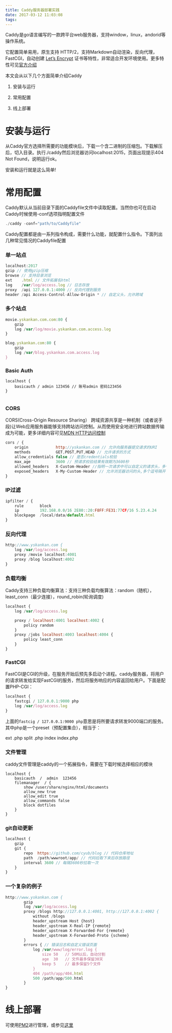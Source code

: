 ```yaml
---
title: Caddy服务器部署实践
date: 2017-03-12 11:03:08
tags:
---
```


Caddy是go语言编写的一款跨平台web服务器，支持window，linux，andorid等操作系统。

它配置简单易用，原生支持 HTTP/2，支持Markdown自动渲染，反向代理，FastCGI，自动创建 [Let’s Encrypt](https://letsencrypt.org/) 证书等特性，非常适合开发环境使用。更多特性可见[官方介绍](https://caddyserver.com/)
<!--more-->
本文会从以下几个方面简单介绍Caddy

1. 安装与运行

2. 常用配置

3. 线上部署

# 安装与运行
从Caddy官方选择所需要的功能模块后，下载一个含二进制的压缩包。下载解压后，切入目录。执行./caddy然后浏览器访问localhost:2015，页面出现提示404 Not Found，说明运行ok。

安装和运行就是这么简单!

# 常用配置

Caddy默认从当前目录下面的Caddyfile文件中读取配置。当然你也可在启动Caddy时候使用-conf选项指明配置文件
```javascript
./caddy -conf="path/to/Caddyfile"
```

Caddy配置都是由一系列指令构成，需要什么功能，就配置什么指令。下面列出几种常见情况的Caddyfile配置

### 单一站点

```javascript
localhost:2017
gzip // 使用gzip压缩
browse // 支持目录浏览
ext    .html // 文件拓展名html
log    /var/log/access.log // 日志存放
proxy  /api 127.0.0.1:4000 // 反向代理到服务
header /api Access-Control-Allow-Origin * // 自定义头，允许跨域
```

### 多个站点

```javascript
movie.yskankan.com.com:80 {
    gzip
    log /var/log/movie.yskankan.com.access.log
}

blog.yskankan.com:80 {
    gzip
    log /var/blog.yskankan.com.access.log
}
```

### Basic Auth 

```jascript
localhost {
    basicauth / admin 123456 // 账号admin 密码123456
}
 
```

### CORS
CORS(Cross-Origin Resource Sharing） 跨域资源共享是一种机制（或者说手段)让Web应用服务器能够支持跨站访问控制。从而使用安全地进行跨站数据传输成为可能，更多详细内容可见[MDN HTTP访问控制](https://developer.mozilla.org/zh-CN/docs/Web/HTTP/Access_control_CORS)

```javascript
cors / {
    origin            http://yskankan.com // 允许向服务器提交请求的URI
    methods           GET,POST,PUT,HEAD // 允许请求的方式
    allow_credentials false // 是否credentials校验
    max_age           3600 // 预请求校验结果有效期为3600秒
    allowed_headers   X-Custom-Header //指明一次请求中可以自定义的请求头，多个逗号隔开
    exposed_headers   X-My-Custom-Header // 允许浏览器访问的头,多个逗号隔开
}
```

### IP过滤

```javascript
ipfilter / {
    rule       block
    ip         192.168.0.0/16 2E80::20:F8FF:FE31:77CF/16 5.23.4.24
    blockpage  /local/data/default.html
}
```

### 反向代理

```javascript
http://www.yskankan.com {
    log /var/log/access.log
    proxy /movie localhost:4001
    proxy /blog localhost:4002
}
```

### 负载均衡

Caddy支持三种负载均衡算法：支持三种负载均衡算法：random（随机），least_conn（最少连接），round_robin(轮询调度)

```javascript
localhost {
    log /var/log/access.log

    proxy / localhost:4001 localhost:4002 {
        policy random
    }
    proxy /jobs localhost:4003 localhost:4004 {
        policy least_conn
    }
}
```

### FastCGI

FastCGI是CGI的升级，在服务开始后预先多启动个进程。caddy服务器，将用户的请求转发给实现FastCGI的服务，然后将服务响应的内容返回给用户。下面是配置PHP-CGI：
```javascript
localhost {
    fastcgi / 127.0.0.1:9000 php
    log /var/log/access.log
}
```
上面的`fastcig / 127.0.0.1:9000 php`意思是将所要请求转发9000端口的服务。其中php是一个preset（预配置集合），相当于：

ext   .php
split .php
index index.php

### 文件管理

caddy文件管理是caddy的一个拓展指令，需要在下载时候选择相应的模块
```
localhost {
    basicauth  /  admin  123456
    filemanager  / {
        show /user/share/nginx/html/documents
        allow_new true
        allow_edit true
        allow_commands false
        block dotfiles
    }
}

```

### git自动更新

```javascript
localhost {
    gzip
    git {
        repo  https://github.com/cyub/blog // 代码仓库地址
        path  /path/wwwroot/app/ // 代码拉取下来后存放路径
        interval 3600 // 每隔3600秒拉取一次
    }
}
```

### 一个复杂的例子
```javascript
http://www.yskankan.com {
        gzip
        log /var/log/access.log
        proxy /blogs http://127.0.0.1:4001, http://127.0.0.1:4002 {
            without /blogs
            header_upstream Host {host}
            header_upstream X-Real-IP {remote}
            header_upstream X-Forwarded-For {remote}
            header_upstream X-Forwarded-Proto {scheme}
        }
        errors { // 错误日志和自定义错误页面
            log /var/www/log/error.log {
                size 50   // 50M以后，自动分割
                age  30   // 文件最多保留30天
                keep 5    // 最多保留5个文件
            }
            404 /path/app/404.html
            500 /path/app/500.html
        }       
}
```

# 线上部署
可使用[PM2](http://pm2.keymetrics.io/)进行管理，或参见[这里](https://github.com/mholt/caddy/tree/master/dist/init)